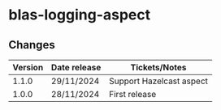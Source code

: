 # blas-logging-aspect

## Changes

| Version | Date release | Tickets/Notes            |
|---------|--------------|--------------------------|
| 1.1.0   | 29/11/2024   | Support Hazelcast aspect |
| 1.0.0   | 28/11/2024   | First release            |
